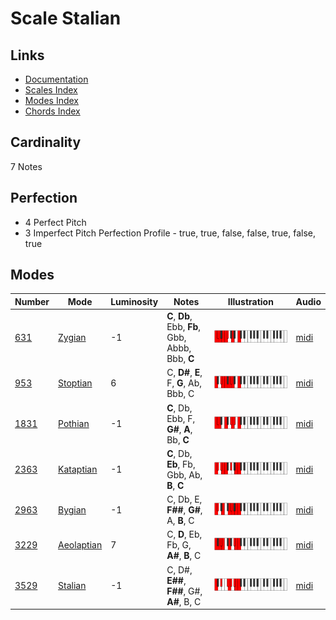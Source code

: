 # Scale Stalian

## Links

- [Documentation](README.md)
- [Scales Index](Scales.md)
- [Modes Index](Modes.md)
- [Chords Index](Chords.md)

## Cardinality

7 Notes

## Perfection

- 4 Perfect Pitch
- 3 Imperfect Pitch
Perfection Profile - true, true, false, false, true, false, true

## Modes

| Number | Mode | Luminosity | Notes | Illustration | Audio |
|--------|------|------------|-------|--------------|-------|
| [631](https://ianring.com/musictheory/scales/631) | [Zygian](ModeZygian.md) | -1 | **C**, **Db**, Ebb, **Fb**, Gbb, Abbb, Bbb, **C** | ![CNaturalZygian](ModeCNaturalZygian.png) | [midi](https://github.com/edipermadi/music/blob/main/docs/ModeCNaturalZygian.mid?raw=true) | 
| [953](https://ianring.com/musictheory/scales/953) | [Stoptian](ModeStoptian.md) | 6 | C, **D#**, **E**, F, **G**, Ab, Bbb, C | ![CNaturalStoptian](ModeCNaturalStoptian.png) | [midi](https://github.com/edipermadi/music/blob/main/docs/ModeCNaturalStoptian.mid?raw=true) | 
| [1831](https://ianring.com/musictheory/scales/1831) | [Pothian](ModePothian.md) | -1 | **C**, Db, Ebb, F, **G#**, **A**, Bb, **C** | ![CNaturalPothian](ModeCNaturalPothian.png) | [midi](https://github.com/edipermadi/music/blob/main/docs/ModeCNaturalPothian.mid?raw=true) | 
| [2363](https://ianring.com/musictheory/scales/2363) | [Kataptian](ModeKataptian.md) | -1 | **C**, Db, **Eb**, Fb, Gbb, Ab, **B**, **C** | ![CNaturalKataptian](ModeCNaturalKataptian.png) | [midi](https://github.com/edipermadi/music/blob/main/docs/ModeCNaturalKataptian.mid?raw=true) | 
| [2963](https://ianring.com/musictheory/scales/2963) | [Bygian](ModeBygian.md) | -1 | C, Db, E, **F##**, **G#**, A, **B**, C | ![CNaturalBygian](ModeCNaturalBygian.png) | [midi](https://github.com/edipermadi/music/blob/main/docs/ModeCNaturalBygian.mid?raw=true) | 
| [3229](https://ianring.com/musictheory/scales/3229) | [Aeolaptian](ModeAeolaptian.md) | 7 | C, **D**, Eb, Fb, G, **A#**, **B**, C | ![CNaturalAeolaptian](ModeCNaturalAeolaptian.png) | [midi](https://github.com/edipermadi/music/blob/main/docs/ModeCNaturalAeolaptian.mid?raw=true) | 
| [3529](https://ianring.com/musictheory/scales/3529) | [Stalian](ModeStalian.md) | -1 | C, D#, **E##**, **F##**, G#, **A#**, B, C | ![CNaturalStalian](ModeCNaturalStalian.png) | [midi](https://github.com/edipermadi/music/blob/main/docs/ModeCNaturalStalian.mid?raw=true) | 
